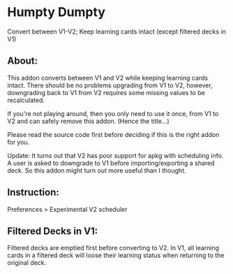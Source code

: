 # Humpty Dumpty
Convert between V1-V2; Keep learning cards intact (except filtered decks in V1)

## About:
This addon converts between V1 and V2 while keeping learning cards intact. There should be no problems upgrading from V1 to V2, however, downgrading back to V1 from V2 requires some missing values to be recalculated.

If you're not playing around, then you only need to use it once, from V1 to V2 and can safely remove this addon. (Hence the title...)

Please read the source code first before deciding if this is the right addon for you.

Update:
It turns out that V2 has poor support for apkg with scheduling info. A user is asked to downgrade to V1 before importing/exporting a shared deck. So this addon might turn out more useful than I thought.


## Instruction:
Preferences > Experimental V2 scheduler


## Filtered Decks in V1:
Filtered decks are emptied first before converting to V2. In V1, all learning cards in a filtered deck will loose their learning status when returning to the original deck.

